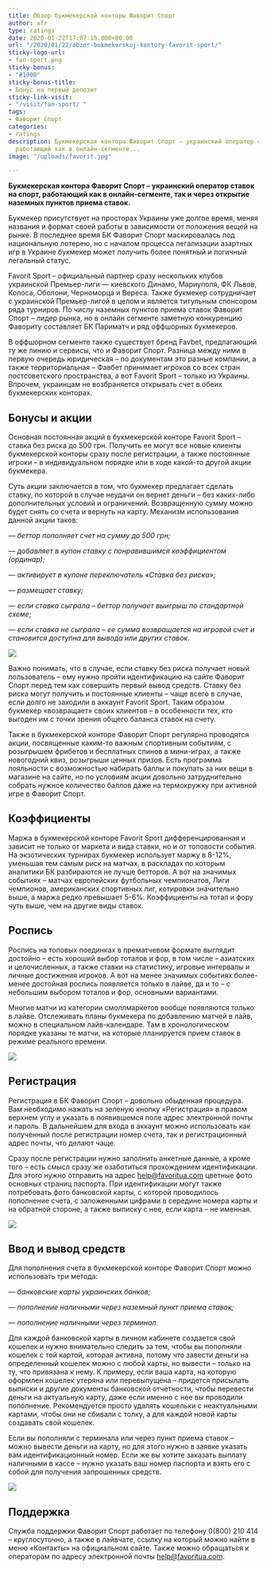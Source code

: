 ```yaml
---
title: Обзор букмекерской конторы Фаворит Спорт
author: xfr
type: ratings
date: 2020-01-22T17:07:15.000+00:00
url: "/2020/01/22/obzor-bukmekerskoj-kontory-favorit-sport/"
sticky-logo-url:
- fan-sport.png
sticky-bonus:
- "₴1000"
sticky-bonus-title:
- Бонус на первый депозит
sticky-link-visit:
- "/visit/fan-sport/ "
tags:
- Фаворит Спорт
categories:
- ratings
description: Букмекерская контора Фаворит Спорт – украинский оператор ставок на спорт,
  работающий как в онлайн-сегменте...
image: "/uploads/favorit.jpg"

---
```

**Букмекерская контора Фаворит Спорт – украинский оператор ставок на спорт, работающий как в онлайн-сегменте, так и через открытие наземных пунктов приема ставок.**

Букмекер присутствует на просторах Украины уже долгое время, меняя названия и формат своей работы в зависимости от положения вещей на рынке. В последнее время БК Фаворит Спорт маскировалась под национальную лотерею, но с началом процесса легализации азартных игр в Украине букмекер может получить более понятный и логичный легальный статус.

Favorit Sport – официальный партнер сразу нескольких клубов украинской Премьер-лиги — киевского Динамо, Мариуполя, ФК Львов, Колоса, Оболони, Черноморца и Вереса. Также букмекер сотрудничает с украинской Премьер-лигой в целом и является титульным спонсором ряда турниров. По числу наземных пунктов приема ставок Фаворит Спорт – лидер рынка, но в онлайн сегменте заметную конкуренцию Фавориту составляет БК Париматч и ряд оффшорных букмекеров.

В оффшорном сегменте также существует бренд Favbet, предлагающий ту же линию и сервисы, что и Фаворит Спорт. Разница между ними в первую очередь юридическая – по документам это разные компании, а также территориальная – Фавбет принимает игроков со всех стран постсоветского пространства, а вот Favorit Sport – только из Украины. Впрочем, украинцам не возбраняется открывать счет в обеих букмекерских конторах.

## Бонусы и акции

Основная постоянная акций в букмекерской конторе Favorit Sport – ставка без риска до 500 грн. Получить ее могут все новые клиенты букмекерской конторы сразу после регистрации, а также постоянные игроки – в индивидуальном порядке или в ходе какой-то другой акции букмекера.

Суть акции заключается в том, что букмекер предлагает сделать ставку, по которой в случае неудачи он вернет деньги – без каких-либо дополнительных условий и ограничений. Возвращенную сумму можно будет снять со счета и вернуть на карту. Механизм использования данной акции таков:

_— беттор пополняет счет на сумму до 500 грн;_

_— добавляет в купон ставку с понравившимся коэффициентом (ординар);_

_— активирует в купоне переключатель «Ставка без риска»;_

_— размещает ставку;_

_— если ставка сыграла – беттор получает выигрыш по стандартной схеме;_

_— если ставка не сыграла – ее сумма возвращается на игровой счет и становится доступна для вывода или других ставок._

![](/uploads/favorit-2.jpg)

Важно понимать, что в случае, если ставку без риска получает новый пользователь – ему нужно пройти идентификацию на сайте Фаворит Спорт перед тем как совершить первый вывод средств. Ставку без риска могут получить и постоянные клиенты – чаще всего в случае, если долго не заходили в аккаунт Favorit Sport. Таким образом букмекер «возвращает» своих клиентов – в особенности тех, кто выгоден им с точки зрения общего баланса ставок на счету.

Также в букмекерской конторе Фаворит Спорт регулярно проводятся акции, посвященные каким-то важным спортивным событиям, с розыгрышем фрибетов и бесплатных спинов в мини-играх, а также новогодний квиз, розыгрыши ценных призов. Есть программа лояльности с возможностью набирать баллы и покупать за них вещи в магазине на сайте, но по условиям акции довольно затруднительно собрать нужное количество баллов даже на термокружку при активной игре в Фаворит Спорт.

## Коэффициенты

Маржа в букмекерской конторе Favorit Sport дифференцированная и зависит не только от маркета и вида ставки, но и от топовости события. На экзотических турнирах букмекер использует маржу в 8-12%, уменьшая тем самым риск на матчах, в раскладах по которым аналитики БК разбираются не лучше бетторов. А вот на значимых событиях – матчах европейских футбольных чемпионатов, Лиги чемпионов, американских спортивных лиг, котировки значительно выше, а маржа редко превышает 5-6%. Коэффициенты на тотал и фору чуть выше, чем на другие виды ставок.

## Роспись

Роспись на топовых поединках в прематчевом формате выглядит достойно – есть хороший выбор тоталов и фор, в том числе – азиатских и целочисленных, а также ставки на статистику, игровые интервалы и личные достижения игроков. А вот на менее значимых событиях более-менее достойная роспись появляется только в лайве, да и то – с небольшим выбором тоталов и фор, основными вариантами.

Многие матчи из категории смоллмаркетов вообще появляются только в лайве. Отслеживать планы букмекера по добавлению матчей в лайв, можно в специальном лайв-календаре. Там в хронологическом порядке указаны те матчи, на которые планируется прием ставок в режиме реального времени.

![](/uploads/favorit-3.jpg)

## Регистрация

Регистрация в БК Фаворит Спорт – довольно обыденная процедура. Вам необходимо нажать на зеленую кнопку «Регистрация» в правом верхнем углу и указать в появившемся поле адрес электронной почты и пароль. В дальнейшем для входа в аккаунт можно использовать как полученный после регистрации номер счета, так и регистрационный адрес почты, что делают чаще.

Сразу после регистрации нужно заполнить анкетные данные, а кроме того – есть смысл сразу же озаботиться прохождением идентификации. Для этого нужно отправить на адрес help@favoritua.com цветные фото основных страниц паспорта. При идентификации могут также потребовать фото банковской карты, с которой проводилось пополнение счета, с заложенными цифрами в середине номера карты и на обратной стороне, а также выписку с нее, если карта – не именная.

![](/uploads/favorit-4.jpg)

## Ввод и вывод средств

Для пополнения счета в букмекерской конторе Фаворит Спорт можно использовать три метода:

_— банковские карты украинских банков;_

_— пополнение наличными через наземный пункт приема ставок;_

_— пополнение наличными через терминал._

Для каждой банковской карты в личном кабинете создается свой кошелек и нужно внимательно следить за тем, чтобы вы пополняли кошелек с той картой, которая активна, потому что завести деньги на определенный кошелек можно с любой карты, но вывести – только на ту, что привязана к нему. К примеру, если ваша карта, на которую оформлен кошелек утеряна или перевыпущена – придется присылать выписки и другие документы банковской отчетности, чтобы перевести деньги на актуальную карту, даже если именно с нее вы проводили пополнение. Рекомендуется просто удалять кошельки с неактуальными картами, чтобы они не сбивали с толку, а для каждой новой карты создавать свой кошелек.

Если вы пополняли с терминала или через пункт приема ставок – можно вывести деньги на карту, но для этого нужно в заявке указать вам идентификационный номер. Если же вы хотите заказать выплату наличными в кассе – нужно указать ваш номер паспорта и взять его с собой для получения запрошенных средств.

![](/uploads/favorit-5.jpg)

## Поддержка

Служба поддержки Фаворит Спорт работает по телефону 0(800) 210 414 – круглосуточно, а также в лайвчате, ссылку на который можно найти в меню «Контакты» на официальном сайте. Также можно обращаться к операторам по адресу электронной почты help@favoritua.com.